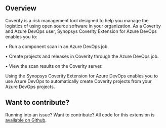 ## Overview ##

Coverity is a risk management tool designed to help you manage the logistics of using open source software in your organization.  As a Coverity and Azure DevOps user, Synopsys Coverity Extension for Azure DevOps enables you to:


•	Run a component scan in an Azure DevOps job.

•	Create projects and releases in Coverity through the Azure DevOps job.

•	View the scan results on the Coverity server.

Using the Synopsys Coverity Extension for Azure DevOps enables you to use Azure DevOps to automatically create Coverity projects from your Azure DevOps projects.

## Want to contribute? ##

Running into an issue? Want to contribute? All code for this extension is [available on Github](https://github.com/blackducksoftware/synopsys-coverity-azure-devops).  
